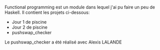 Functional programming est un module dans lequel j'ai pu faire un peu de Haskell. Il contient les projets ci-dessous:
- Jour 1 de piscine
- Jour 2 de piscine
- pushswap_checker

Le pushswap_checker a été réalisé avec Alexis LALANDE
